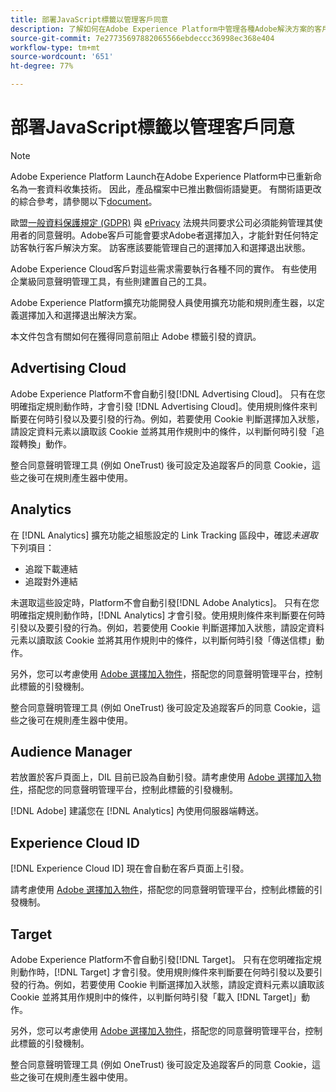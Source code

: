 ```yaml
---
title: 部署JavaScript標籤以管理客戶同意
description: 了解如何在Adobe Experience Platform中管理各種Adobe解決方案的客戶選擇加入和選擇退出訊號。
source-git-commit: 7e27735697882065566ebdeccc36998ec368e404
workflow-type: tm+mt
source-wordcount: '651'
ht-degree: 77%

---
```


# 部署JavaScript標籤以管理客戶同意

>[!NOTE]
>
>Adobe Experience Platform Launch在Adobe Experience Platform中已重新命名為一套資料收集技術。 因此，產品檔案中已推出數個術語變更。 有關術語更改的綜合參考，請參閱以下[document](../../term-updates.md)。

歐盟[一般資料保護規定 (GDPR)](https://gdpr-info.eu/art-7-gdpr/) 與 [ePrivacy](https://medium.com/mydata/consent-lost-gdpr-and-found-eprivacy-e85cf881ffb) 法規共同要求公司必須能夠管理其使用者的同意聲明。Adobe客戶可能會要求Adobe者選擇加入，才能針對任何特定訪客執行客戶解決方案。 訪客應該要能管理自己的選擇加入和選擇退出狀態。

Adobe Experience Cloud客戶對這些需求需要執行各種不同的實作。 有些使用企業級同意聲明管理工具，有些則建置自己的工具。

Adobe Experience Platform擴充功能開發人員使用擴充功能和規則產生器，以定義選擇加入和選擇退出解決方案。

本文件包含有關如何在獲得同意前阻止 Adobe 標籤引發的資訊。

## Advertising Cloud

Adobe Experience Platform不會自動引發[!DNL Advertising Cloud]。 只有在您明確指定規則動作時，才會引發 [!DNL Advertising Cloud]。使用規則條件來判斷要在何時引發以及要引發的行為。例如，若要使用 Cookie 判斷選擇加入狀態，請設定資料元素以讀取該 Cookie 並將其用作規則中的條件，以判斷何時引發「追蹤轉換」動作。

整合同意聲明管理工具 (例如 OneTrust) 後可設定及追蹤客戶的同意 Cookie，這些之後可在規則產生器中使用。

## Analytics

在 [!DNL Analytics] 擴充功能之組態設定的 Link Tracking 區段中，確認&#x200B;*未選取*&#x200B;下列項目：

* 追蹤下載連結
* 追蹤對外連結

未選取這些設定時，Platform不會自動引發[!DNL Adobe Analytics]。 只有在您明確指定規則動作時，[!DNL Analytics] 才會引發。使用規則條件來判斷要在何時引發以及要引發的行為。例如，若要使用 Cookie 判斷選擇加入狀態，請設定資料元素以讀取該 Cookie 並將其用作規則中的條件，以判斷何時引發「傳送信標」動作。

另外，您可以考慮使用 [Adobe 選擇加入物件](https://experienceleague.adobe.com/docs/id-service/using/implementation/opt-in-service/optin-overview.html?lang=zh-Hant)，搭配您的同意聲明管理平台，控制此標籤的引發機制。

整合同意聲明管理工具 (例如 OneTrust) 後可設定及追蹤客戶的同意 Cookie，這些之後可在規則產生器中使用。

## Audience Manager

若放置於客戶頁面上，DIL 目前已設為自動引發。請考慮使用 [Adobe 選擇加入物件](https://experienceleague.adobe.com/docs/id-service/using/implementation/opt-in-service/optin-overview.html)，搭配您的同意聲明管理平台，控制此標籤的引發機制。

[!DNL Adobe] 建議您在 [!DNL Analytics] 內使用伺服器端轉送。

## Experience Cloud ID

[!DNL Experience Cloud ID] 現在會自動在客戶頁面上引發。

請考慮使用 [Adobe 選擇加入物件](https://experienceleague.adobe.com/docs/id-service/using/implementation/opt-in-service/optin-overview.html)，搭配您的同意聲明管理平台，控制此標籤的引發機制。

## Target

Adobe Experience Platform不會自動引發[!DNL Target]。 只有在您明確指定規則動作時，[!DNL Target] 才會引發。使用規則條件來判斷要在何時引發以及要引發的行為。例如，若要使用 Cookie 判斷選擇加入狀態，請設定資料元素以讀取該 Cookie 並將其用作規則中的條件，以判斷何時引發「載入 [!DNL Target]」動作。

另外，您可以考慮使用 [Adobe 選擇加入物件](https://experienceleague.adobe.com/docs/id-service/using/implementation/opt-in-service/optin-overview.html)，搭配您的同意聲明管理平台，控制此標籤的引發機制。

整合同意聲明管理工具 (例如 OneTrust) 後可設定及追蹤客戶的同意 Cookie，這些之後可在規則產生器中使用。
